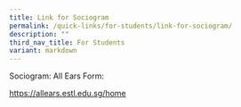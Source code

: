 ```yaml
---
title: Link for Sociogram
permalink: /quick-links/for-students/link-for-sociogram/
description: ""
third_nav_title: For Students
variant: markdown
---
```

Sociogram: All Ears Form:

https://allears.estl.edu.sg/home